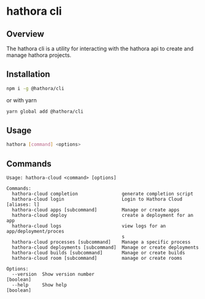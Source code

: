 # hathora cli

## Overview

The hathora cli is a utility for interacting with the hathora api to create and manage hathora projects.

## Installation

```bash
npm i -g @hathora/cli
```

or with yarn

```bash
yarn global add @hathora/cli
```

## Usage

```bash
hathora [command] <options>
```

## Commands

```
Usage: hathora-cloud <command> [options]

Commands:
  hathora-cloud completion                generate completion script
  hathora-cloud login                     Login to Hathora Cloud    [aliases: l]
  hathora-cloud apps [subcommand]         Manage or create apps
  hathora-cloud deploy                    create a deployment for an app
  hathora-cloud logs                      view logs for an app/deployment/proces
                                          s
  hathora-cloud processes [subcommand]    Manage a specific process
  hathora-cloud deployments [subcommand]  Manage or create deployments
  hathora-cloud builds [subcommand]       Manage or create builds
  hathora-cloud room [subcommand]         manage or create rooms

Options:
  --version  Show version number                                       [boolean]
  --help     Show help                                                 [boolean]
```
